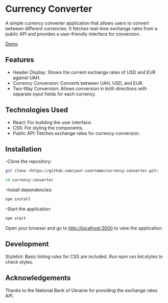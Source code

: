 # Currency Converter

A simple currency converter application that allows users to convert between different currencies. It fetches real-time exchange rates from a public API and provides a user-friendly interface for conversion.

[Demo](https://mariasnegireva.github.io/currency_converter_react/)

## Features

- Header Display: Shows the current exchange rates of USD and EUR against UAH.
- Currency Conversion: Converts between UAH, USD, and EUR.
- Two-Way Conversion: Allows conversion in both directions with separate input fields for each currency.

## Technologies Used

- React: For building the user interface.
- CSS: For styling the components.
- Public API: Fetches exchange rates for currency conversion.

## Installation

-Clone the repository:

```bash
git clone <https://github.com/your-username/currency-converter.git>
```

```bash
cd currency-converter
```

-Install dependencies:

```bash
npm install
```

-Start the application:

```bash
npm start
```

Open your browser and go to <http://localhost:3000> to view the application.

## Development

Stylelint: Basic linting rules for CSS are included. Run npm run lint:styles to check styles.

## Acknowledgements

Thanks to the National Bank of Ukraine for providing the exchange rates API.
